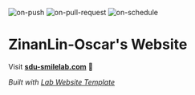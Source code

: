 
  ![on-push](../../actions/workflows/on-push.yaml/badge.svg)
  ![on-pull-request](../../actions/workflows/on-pull-request.yaml/badge.svg)
  ![on-schedule](../../actions/workflows/on-schedule.yaml/badge.svg)

  # ZinanLin-Oscar's Website

  Visit **[sdu-smilelab.com](http://sdu-smilelab.com)** 🚀

  _Built with [Lab Website Template](https://greene-lab.gitbook.io/lab-website-template-docs)_
